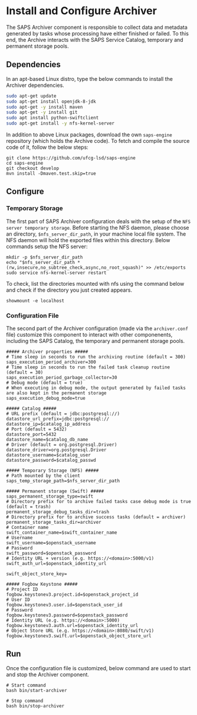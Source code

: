 # Install and Configure Archiver

The SAPS Archiver component is responsible to collect data and metadata generated by tasks whose processing have either finished or failed. To this end, the Archive interacts with the SAPS Service Catalog, temporary and permanent storage pools.
  
## Dependencies

In an apt-based Linux distro, type the below commands to install the Archiver dependencies.

```bash
sudo apt-get update
sudo apt-get install openjdk-8-jdk
sudo apt-get -y install maven
sudo apt-get -y install git
sudo apt install python-swiftclient
sudo apt-get install -y nfs-kernel-server
```

In addition to above Linux packages, download the own ```saps-engine``` repository (which holds the Archive code). To fetch and compile the source code of it, follow the below steps:

```
git clone https://github.com/ufcg-lsd/saps-engine
cd saps-engine
git checkout develop
mvn install -Dmaven.test.skip=true
```

## Configure

### Temporary Storage


The first part of SAPS Archiver configuration deals with the setup of the ```NFS server temporary storage```. Before starting the NFS daemon, please choose an directory, ```$nfs_server_dir_path```, in your machine local file system. The NFS daemon will hold the exported files within this directory. Below commands setup the NFS server:

```
mkdir -p $nfs_server_dir_path
echo "$nfs_server_dir_path *(rw,insecure,no_subtree_check,async,no_root_squash)" >> /etc/exports
sudo service nfs-kernel-server restart
```

To check, list the directories mounted with nfs using the command below and check if the directory you just created appears.
```
showmount -e localhost
```

### Configuration File


The second part of the Archiver configuration (made via the ```archiver.conf``` file) customize this component to interact with other componenents, including the SAPS Catalog, the temporary and permanent storage pools.

```
##### Archiver properties #####
# Time sleep in seconds to run the archiving routine (default = 300)
saps_execution_period_archiver=300
# Time sleep in seconds to run the failed task cleanup routine (default = 30)
saps_execution_period_garbage_collector=30
# Debug mode (default = true) 
# When executing in debug mode, the output generated by failed tasks are also kept in the permanent storage
saps_execution_debug_mode=true

##### Catalog #####
# URL prefix (default = jdbc:postgresql://)
datastore_url_prefix=jdbc:postgresql://
datastore_ip=$catalog_ip_address
# Port (default = 5432)
datastore_port=5432
datastore_name=$catalog_db_name
# Driver (default = org.postgresql.Driver)
datastore_driver=org.postgresql.Driver
datastore_username=$catalog_user
datastore_password=$catalog_passwd

##### Temporary Storage (NFS) #####
# Path mounted by the client
saps_temp_storage_path=$nfs_server_dir_path

##### Permanent storage (Swift) #####
saps_permanent_storage_type=swift
# Directory prefix for to archive failed tasks case debug mode is true (default = trash)
permanent_storage_debug_tasks_dir=trash
# Directory prefix for to archive success tasks (default = archiver)
permanent_storage_tasks_dir=archiver
# Container name
swift_container_name=$swift_container_name
# Username
swift_username=$openstack_username
# Password
swift_password=$openstack_password
# Identity URL + version (e.g. https://<domain>:5000/v1)
swift_auth_url=$openstack_identity_url

swift_object_store_key=

##### Fogbow Keystone #####
# Project ID
fogbow.keystonev3.project.id=$openstack_project_id
# User ID
fogbow.keystonev3.user.id=$openstack_user_id
# Password
fogbow.keystonev3.password=$openstack_password
# Identity URL (e.g. https://<domain>:5000)
fogbow.keystonev3.auth.url=$openstack_identity_url
# Object Store URL (e.g. https://<domain>:8080/swift/v1)
fogbow.keystonev3.swift.url=$openstack_object_store_url
```

## Run
Once the configuration file is customized, below command are used to start and stop the Archiver component.

```
# Start command
bash bin/start-archiver
```

```
# Stop command
bash bin/stop-archiver
```
